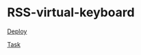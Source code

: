 # RSS-virtual-keyboard

[Deploy](https://the-dmitry.github.io/virtual-keyboard/)

[Task](https://github.com/rolling-scopes-school/tasks/blob/master/tasks/virtual-keyboard/virtual-keyboard-en.md)
